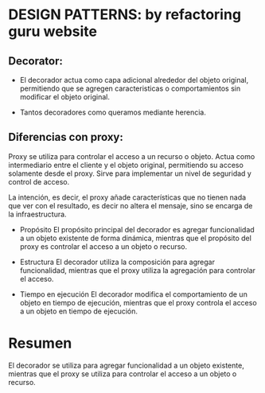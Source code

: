 # DESIGN PATTERNS:				by refactoring guru website


## Decorator:

* El decorador actua como capa adicional alrededor del objeto original, permitiendo que se agregen caracteristicas o comportamientos sin modificar el objeto original.

* Tantos decoradores como queramos mediante herencia.


## Diferencias con proxy:
Proxy se utiliza para controlar el acceso a un recurso o objeto. Actua como intermediario entre el cliente y el objeto original, permitiendo su acceso solamente desde el proxy.
Sirve para implementar un nivel de seguridad y control de acceso.

La intención, es decir, el proxy añade características que no tienen nada que ver con el resultado, es decir no altera el mensaje, sino se encarga de la infraestructura.

* Propósito
El propósito principal del decorador es agregar funcionalidad a un objeto existente de forma dinámica, mientras que el propósito del proxy es controlar el acceso a un objeto o recurso.

* Estructura
El decorador utiliza la composición para agregar funcionalidad, mientras que el proxy utiliza la agregación para controlar el acceso.

* Tiempo en ejecución
 El decorador modifica el comportamiento de un objeto en tiempo de ejecución, mientras que el proxy controla el acceso a un objeto en tiempo de ejecución.

# Resumen
 El decorador se utiliza para agregar funcionalidad a un objeto existente, mientras que el proxy se utiliza para controlar el acceso a un objeto o recurso.
